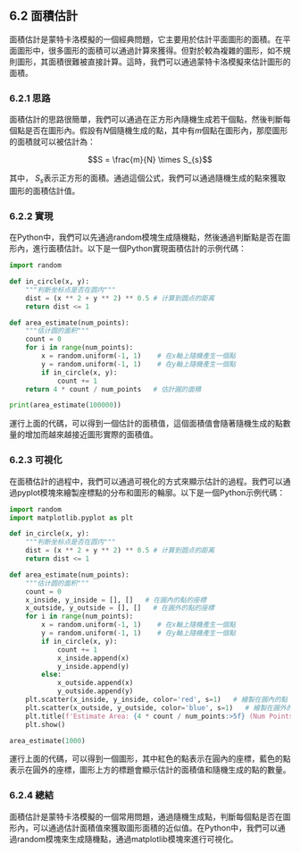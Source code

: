 ## 6.2 面積估計

面積估計是蒙特卡洛模擬的一個經典問題，它主要用於估計平面圖形的面積。在平面圖形中，很多圖形的面積可以通過計算來獲得。但對於較為複雜的圖形，如不規則圖形，其面積很難被直接計算。這時，我們可以通過蒙特卡洛模擬來估計圖形的面積。

### 6.2.1 思路

面積估計的思路很簡單，我們可以通過在正方形內隨機生成若干個點，然後判斷每個點是否在圖形內。假設有$N$個隨機生成的點，其中有$m$個點在圖形內，那麼圖形的面積就可以被估計為：

$$S = \frac{m}{N} \times S_{s}$$

其中， $S_{s}$表示正方形的面積。通過這個公式，我們可以通過隨機生成的點來獲取圖形的面積估計值。

### 6.2.2 實現

在Python中，我們可以先通過random模塊生成隨機點，然後通過判斷點是否在圖形內，進行面積估計。以下是一個Python實現面積估計的示例代碼：

```python
import random

def in_circle(x, y):
    """判断坐标点是否在圆内"""
    dist = (x ** 2 + y ** 2) ** 0.5 # 计算到圆点的距离
    return dist <= 1

def area_estimate(num_points):
    """估计圆的面积"""
    count = 0
    for i in range(num_points):
        x = random.uniform(-1, 1)    # 在x軸上隨機產生一個點
        y = random.uniform(-1, 1)    # 在y軸上隨機產生一個點
        if in_circle(x, y):
            count += 1
    return 4 * count / num_points   # 估計圓的面積

print(area_estimate(100000))
```

運行上面的代碼，可以得到一個估計的面積值，這個面積值會隨著隨機生成的點數量的增加而越來越接近圖形實際的面積值。

### 6.2.3 可視化

在面積估計的過程中，我們可以通過可視化的方式來顯示估計的過程。我們可以通過pyplot模塊來繪製座標點的分布和圖形的輪廓。以下是一個Python示例代碼：

```python
import random
import matplotlib.pyplot as plt

def in_circle(x, y):
    """判断坐标点是否在圆内"""
    dist = (x ** 2 + y ** 2) ** 0.5 # 计算到圆点的距离
    return dist <= 1

def area_estimate(num_points):
    """估计圆的面积"""
    count = 0
    x_inside, y_inside = [], []   # 在圓內的點的座標
    x_outside, y_outside = [], []   # 在圓外的點的座標
    for i in range(num_points):
        x = random.uniform(-1, 1)    # 在x軸上隨機產生一個點
        y = random.uniform(-1, 1)    # 在y軸上隨機產生一個點
        if in_circle(x, y):
            count += 1
            x_inside.append(x)
            y_inside.append(y)
        else:
            x_outside.append(x)
            y_outside.append(y)
    plt.scatter(x_inside, y_inside, color='red', s=1)   # 繪製在圓內的點
    plt.scatter(x_outside, y_outside, color='blue', s=1)   # 繪製在圓外的點
    plt.title(f'Estimate Area: {4 * count / num_points:>5f} (Num Points: {num_points})')   # 標題
    plt.show()

area_estimate(1000)
```

運行上面的代碼，可以得到一個圖形，其中紅色的點表示在圓內的座標，藍色的點表示在圓外的座標，圖形上方的標題會顯示估計的面積值和隨機生成的點的數量。

### 6.2.4 總結

面積估計是蒙特卡洛模擬的一個常用問題，通過隨機生成點，判斷每個點是否在圖形內，可以通過估計面積值來獲取圖形面積的近似值。在Python中，我們可以通過random模塊來生成隨機點，通過matplotlib模塊來進行可視化。